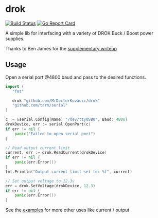# drok

[![Build Status](https://travis-ci.org/MrDoctorKovacic/drok.svg?branch=master)](https://travis-ci.org/MrDoctorKovacic/drok) [![Go Report Card](https://goreportcard.com/badge/github.com/MrDoctorKovacic/drok)](https://goreportcard.com/report/github.com/MrDoctorKovacic/drok)

A simple lib for interfacing with a variety of DROK Buck / Boost
power supplies.

Thanks to Ben James for the [supplementary writeup](https://benjames.io/2018/06/29/secret-uart-on-chinese-dcdc-converters/)

## Usage

Open a serial port @4800 baud and pass to the desired functions.

~~~~go
import (
   "fmt"

   drok "github.com/MrDoctorKovacic/drok"
   "github.com/tarm/serial"
)

c := &serial.Config{Name: "/dev/ttyUSB0", Baud: 4800}
drokDevice, err := serial.OpenPort(c)
if err != nil {
    panic("Failed to open serial port")
}

// Read output current limit
current, err := drok.ReadCurrent(drokDevice)
if err != nil {
    panic(err.Error())
}
fmt.Println("Output current limit set to: %f", current)

// Set output voltage to 12.3v
err = drok.SetVoltage(drokDevice, 12.3)
if err != nil {
    panic(err.Error())
}
~~~~

See the [examples](https://github.com/MrDoctorKovacic/drok/tree/master/examples) for more other uses like current / output
